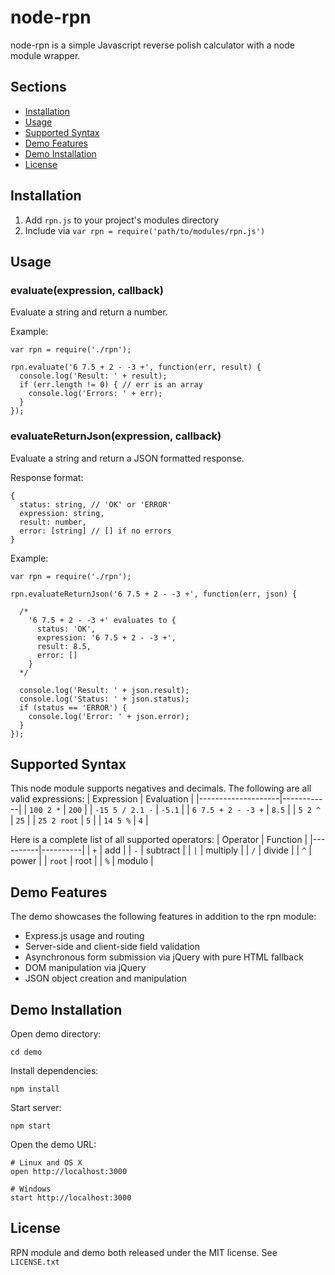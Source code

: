 # node-rpn

node-rpn is a simple Javascript reverse polish calculator with a node module wrapper.

## Sections
* [Installation](#installation)
* [Usage](#usage)
* [Supported Syntax](#supported_syntax)
* [Demo Features](#demo_features)
* [Demo Installation](#demo_installation)
* [License](#license)

## <a name="installation"></a> Installation

1. Add `rpn.js` to your project's modules directory
2. Include via `var rpn = require('path/to/modules/rpn.js')`

## <a name="usage"></a> Usage

### evaluate(expression, callback)
Evaluate a string and return a number.

Example:
```
var rpn = require('./rpn');

rpn.evaluate('6 7.5 + 2 - -3 +', function(err, result) {
  console.log('Result: ' + result);
  if (err.length != 0) { // err is an array
    console.log('Errors: ' + err);
  }
});
```

### evaluateReturnJson(expression, callback)
Evaluate a string and return a JSON formatted response.

Response format:
```
{
  status: string, // 'OK' or 'ERROR'
  expression: string,
  result: number,
  error: [string] // [] if no errors
}
```

Example:
```
var rpn = require('./rpn');

rpn.evaluateReturnJson('6 7.5 + 2 - -3 +', function(err, json) {

  /*
    '6 7.5 + 2 - -3 +' evaluates to {
      status: 'OK',
      expression: '6 7.5 + 2 - -3 +',
      result: 8.5,
      error: []
    }
  */

  console.log('Result: ' + json.result);
  console.log('Status: ' + json.status);
  if (status == 'ERROR') {
    console.log('Error: ' + json.error);
  }
});
```

## <a name="supported_syntax"></a> Supported Syntax
This node module supports negatives and decimals. The following are all valid expressions:
| Expression         | Evaluation |
|--------------------|------------|
| `100 2 *`          | `200`      |
| `-15 5 / 2.1 -`    | `-5.1`     |
| `6 7.5 + 2 - -3 +` | `8.5`      |
| `5 2 ^`            | `25`       |
| `25 2 root`        | `5`        |
| `14 5 %`           | `4`        |

Here is a complete list of all supported operators:
| Operator | Function |
|----------|----------|
| `+`      | add      |
| `-`      | subtract |
| `|`      | multiply |
| `/`      | divide   |
| `^`      | power    |
| `root`   | root     |
| `%`      | modulo   |

## <a name="demo_features"></a> Demo Features
The demo showcases the following features in addition to the rpn module:
* Express.js usage and routing
* Server-side and client-side field validation
* Asynchronous form submission via jQuery with pure HTML fallback
* DOM manipulation via jQuery
* JSON object creation and manipulation

## <a name="demo_installation"></a> Demo Installation

Open demo directory:
```
cd demo
```
Install dependencies:
```
npm install
```
Start server:
```
npm start
```
Open the demo URL:
```
# Linux and OS X
open http://localhost:3000

# Windows
start http://localhost:3000
```

## <a name="license"></a> License
RPN module and demo both released under the MIT license. See `LICENSE.txt`
